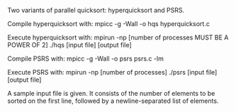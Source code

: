 Two variants of parallel quicksort: hyperquicksort and PSRS.

Compile hyperquicksort with: mpicc -g -Wall -o hqs hyperquicksort.c   

Execute hyperquicksort with: mpirun -np [number of processes MUST BE A POWER OF 2] ./hqs [input file]  [output file]

Compile PSRS with: mpicc -g -Wall -o psrs psrs.c -lm

Execute PSRS with: mpirun -np [number of processes] ./psrs [input file] [output file]



A sample input file is given. It consists of the number of elements to be sorted on the first line, followed by a newline-separated list of elements.
